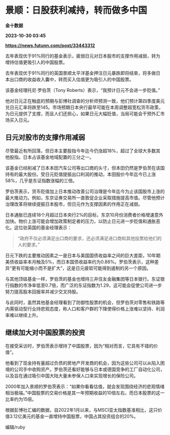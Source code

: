 # 景顺：日股获利减持，转而做多中国
**金十数据**

**2023-10-30 03:45**

**https://news.futunn.com/post/33443312**

去年表现优于91%同行的基金表示，疲弱日元对日本股市的支撑作用减弱，转为增持估值更吸引人的中国股票。

去年表现优于91%同行的英国景顺太平洋基金押注日元暴跌即将结束，将多做日本出口商的收益收入囊中，转而买入估值更为吸引人的中国股票。

该基金经理托尼·罗伯茨（Tony Roberts）表示，“我预计日元不会进一步贬值。”

他对日元正在触底的预期与彭博社调查的分析师预测一致，他们预计第四季度美元兑日元汇率将跌至145。市场预期日本央行最早可能在本周调整超宽松货币政策，为日元提供了支撑，而且人们还担心，如果日元大幅贬值，当局可能会干预外汇市场买入日元。

日元对股市的支撑作用减弱
------------

尽管最近有所回落，但日本主要股指今年迄今仍涨超18%，超过了全球大多数其他股指。日本占该基金地域配置的三分之一。

该基金已经削减了日本本田汽车公司等出口商的头寸，但本田仍然是罗伯茨在该国持有的最大股份。受日元贬值提振出口利润的推动，本田股价今年迄今已上涨58%，几乎是东证指数涨幅的三倍。

罗伯茨表示，货币贬值加上日本推动改善公司治理是今年迄今为止该国股市上涨的最大推动力。例如，东京证券交易所一直敦促企业采取措施提高市值。尽管他预计治理改革将继续提振日本股市，但日元作为支撑因素的作用正在减弱。

日本通胀已连续18个月超过日本央行2%的目标，东京10月份消费者价格增速意外加快。物价上涨可能会增加政策制定者的压力，以防止日元进一步贬值和通胀恶化。这位驻英国的基金经理表示：

> “政府不仅必须满足出口商的要求，还必须满足进口商和其他投票给他们的人的要求。”

日元下跌的主要推动因素之一是日本与美国国债收益率之间的巨大差距，10年期美债收益率本月触及5%，而日本国债收益率约为0.88%。罗伯茨表示，这种差异“更有可能缩小而不是扩大”，这是日元疲软可能得到遏制的另一个原因。

与其他顶级基金一样，罗伯茨的基金也增持三井住友金融集团等日本银行。东证银行指数的市净率低至0.7倍，而广泛的东证指数为1.29，这可能会促使公司进一步努力提高股本回报率并减少交叉持股。

与此同时，虽然其他基金经理看到了防御性股票的机会，但罗伯茨对零售和铁路等内需驱动型行业持悲观态度，称人口和客户群的下降使得价格上涨难以坚持、利润率难以继续上升。

继续加大对中国股票的投资
------------

在接受采访时，罗伯茨表示增持了中国股票，因为“相对而言，它具有不错的价值”。

他看到了现金持有量超过负债的房地产开发商的机会，因为这些公司可以从陷入困境的公司手中收购资产。罗伯茨还看好能够与日本或德国竞争的工厂自动化公司，以及旨在通过吸引中国大陆大量未参保人口来实现增长的保险公司。

2000年加入景顺的罗伯茨表示：“如果你看看估值，就会发现围绕经济的悲观情绪相当极端。”中国股票的交易价格是其一年预期收益的10倍左右，而日本股票的这一比率约为15倍。

根据彭博社汇编的数据，自2022年1月以来，与MSCI亚太指数基准相比，这只价值3.12亿美元的基金一直增持中国股票，中国占其投资组合的20%。

编辑/ruby